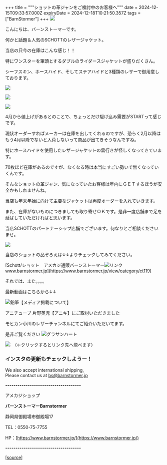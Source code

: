 +++
title = """ショットの革ジャンをご検討中のお客様へ"""
date = 2024-12-15T09:33:57.000Z
expiryDate = 2024-12-18T10:21:50.357Z
tags = ["BarnStormer"]
+++
[![](https://stat.ameba.jp/user_images/20231023/16/barnstormer-go/b2/03/p/o0420015015354743273.png)](https://ameblo.jp/barnstormer-go/entry-12825670498.html)

こんにちは、バーンストーマーです。

何かと話題＆人気のSCHOTTのレザージャケット。

当店の只今の在庫はこんな感じ！！

特にワンスターを筆頭とするダブルのライダースジャケットが盛りだくさん。

シーフスキン、ホースハイド、そしてステアハイドと3種類のレザーで御用意しております。

[![](https://stat.ameba.jp/user_images/20241215/18/barnstormer-go/29/77/j/o0466070015521803399.jpg)](https://stat.ameba.jp/user_images/20241215/18/barnstormer-go/29/77/j/o0466070015521803399.jpg)

[![](https://stat.ameba.jp/user_images/20241215/18/barnstormer-go/60/23/j/o0466070015521803397.jpg)](https://stat.ameba.jp/user_images/20241215/18/barnstormer-go/60/23/j/o0466070015521803397.jpg)

[![](https://stat.ameba.jp/user_images/20241215/18/barnstormer-go/c0/b0/j/o0466070015521803403.jpg)](https://stat.ameba.jp/user_images/20241215/18/barnstormer-go/c0/b0/j/o0466070015521803403.jpg)

4月から値上げがあるとのことで、ちょっとだけ駆け込み需要がSTARTって感じです。

現状オーダーすればメーカーは在庫を出してくれるのですが、恐らく2月以降はもう4月以降でないと入荷しないって商品が出てきそうなんですね。

特にホースハイドを使用したレザージャケットの雲行きが怪しくなってきています。

70枚ほど在庫があるのですが、なくなる時は本当にすごい勢いで無くなっていくんです。

そんなショットの革ジャン、気になっていたお客様は年内にＧＥＴするほうが安全かもしれませんね。

当店も年末年始に向けて主要なジャケットは再度オーダーを入れていきます。

また、在庫がないものにつきましても取り寄せＯＫです。是非一度店舗まで足を延ばしていただければと思います。

当店SCHOTTのパートナーシップ店舗でございます。何なりとご相談くださいませ。

[![](https://stat.ameba.jp/user_images/20241215/18/barnstormer-go/04/c0/j/o0466070015521803406.jpg)](https://stat.ameba.jp/user_images/20241215/18/barnstormer-go/04/c0/j/o0466070015521803406.jpg)

当店のショットの品ぞろえは↓↓よりチェックしてみてください。

[Schott/ショット　アメカジ通販バーンストーマー![リンク](https://c.stat100.ameba.jp/ameblo/symbols/v3.20.0/svg/gray/editor_link.svg)www.barnstormer.jp](https://www.barnstormer.jp/view/category/ct119)

それでは、また。。。。

最新動画はこちらから↓↓

![鉛筆](https://stat100.ameba.jp/blog/ucs/img/char/char3/519.png)【メディア掲載について】

アニチューブ 片野英児【アニキ】にご取材いただきました

モヒカン小川のレザーチャンネルにてご紹介いただいてます。

是非ご覧ください ![グラサンハート](https://stat100.ameba.jp/blog/ucs/img/char/char3/148.png)

[![](https://stat.ameba.jp/user_images/20230412/16/barnstormer-go/6a/23/p/o0108010815269242493.png)](https://www.instagram.com/barnstormer_daily/)　（←クリックするとリンク先へ飛べます）

### インスタの更新もチェックしようー！

We also accept international shipping,  
Please contact us at bs@barnstormer.jp

**\-------------------------------------**

アメカジショップ

**バーンストーマーBarnstormer**

静岡県御殿場市御殿場17

TEL：0550-75-7755

HP：[https://www.barnstormer.jp/](https://www.barnstormer.jp/)

**\-------------------------------------**

[[source]](https://ameblo.jp/barnstormer-go/entry-12878756701.html)
